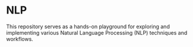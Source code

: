# NLP
This repository serves as a hands-on playground for exploring and implementing various Natural Language Processing (NLP) techniques and workflows.
